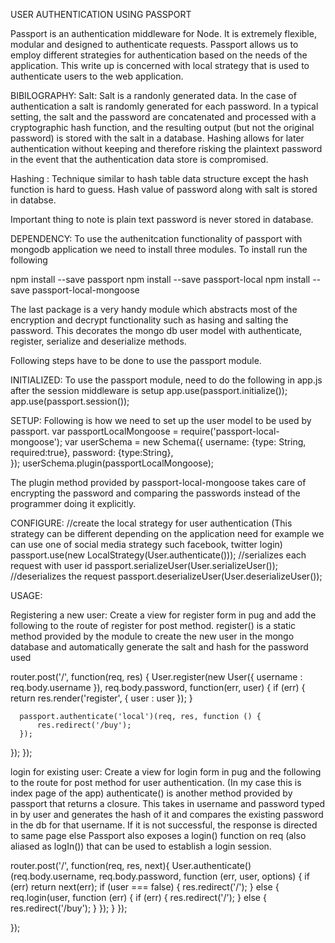 USER AUTHENTICATION USING PASSPORT

Passport is an authentication middleware for Node. It is extremely flexible, modular and designed to authenticate requests. 
Passport allows us to employ different strategies for authentication based on the needs of the application.
This write up is concerned with local strategy that is used to authenticate users to the web application.

BIBILOGRAPHY:
Salt: Salt is a randonly generated data. In the case of authentication a salt is randomly generated for each password.
In a typical setting, the salt and the password are concatenated and processed with a cryptographic hash function, 
and the resulting output (but not the original password) is stored with the salt in a database. 
Hashing allows for later authentication without keeping and therefore risking the plaintext password in the event that the authentication data store is compromised.

Hashing : Technique similar to hash table data structure except the hash function is hard to guess. 
Hash value of password along with salt is stored in databse.

Important thing to note is plain text password is never stored in database.

DEPENDENCY:
To use the authenitcation functionality of passport with mongodb application we need to install three modules. 
To install run the following

npm install --save passport
npm install --save passport-local
npm install --save passport-local-mongoose

The last package is a very handy module which abstracts most of the encryption and 
decrypt functionality such as hasing and salting the password. 
This decorates the mongo db user model with authenticate, register, serialize and deserialize methods.

Following steps have to be done to use the passport module.

INITIALIZED:
To use the passport module, need to do the following in app.js after the session middleware is setup
app.use(passport.initialize());
app.use(passport.session());

SETUP:
Following is how we need to set up the user model to be used by passport.
var passportLocalMongoose = require('passport-local-mongoose');
var userSchema = new Schema({
    username: {type: String, required:true},
    password: {type:String},  
});
userSchema.plugin(passportLocalMongoose);

The plugin method provided by passport-local-mongoose takes care of encrypting the password and 
comparing the passwords instead of the programmer doing it explicitly.

CONFIGURE:
//create the local strategy for user authentication 
(This strategy can be different depending on the application need 
for example we can use one of social media strategy such facebook, twitter login)
passport.use(new LocalStrategy(User.authenticate())); 
//serializes each request with user id
passport.serializeUser(User.serializeUser());
//deserializes the request
passport.deserializeUser(User.deserializeUser());


USAGE:

Registering a new user:
Create a view for register form in pug and add the following to the route of register for post method.
register() is a static method provided by the module to create the new user in the mongo database and 
automatically generate the salt and hash for the password used 

router.post('/', function(req, res) {
  User.register(new User({ username : req.body.username }), req.body.password, function(err, user) { 
      if (err) {
          return res.render('register', { user : user });
      }

      passport.authenticate('local')(req, res, function () {
          res.redirect('/buy');
      });
  });
});

login for existing user:
Create a view for login form in pug and the following to the route for post method for user authentication.
(In my case this is index page of the app)
authenticate() is another method provided by passport that returns a closure. 
This takes in username and password typed in by user and generates the hash of it and compares the existing password in the db for that username. If it is not successful, the response is directed to same page else 
Passport also exposes a login() function on req (also aliased as logIn()) that can be used to establish a login session.

router.post('/', function(req, res, next){
  User.authenticate()(req.body.username, req.body.password, function (err, user, options) {
        if (err) return next(err);
        if (user === false) {
           res.redirect('/');
        } else {
            req.login(user, function (err) {
               if (err) {
                 res.redirect('/');
               } else {
                 res.redirect('/buy');
               }
            });
        }
    });
  
});
